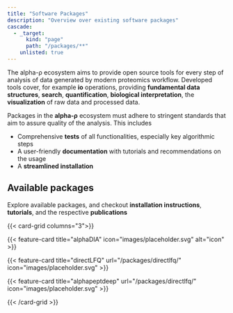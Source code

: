 ```yaml
---
title: "Software Packages"
description: "Overview over existing software packages"
cascade:
  - _target:
      kind: "page"
      path: "/packages/**"
    unlisted: true
---
```



The alpha-ρ ecosystem aims to provide open source tools for every step of analysis of data generated by modern proteomics workflow. Developed  tools cover, for example **io** operations, providing **fundamental data structures**, **search**, **quantification**, **biological interpretation**, the **visualization** of raw data and processed data. 

Packages in the **alpha-ρ** ecosystem must adhere to stringent standards that aim to assure quality of the analysis. This includes 

- Comprehensive **tests** of all functionalities, especially key algorithmic steps
- A user-friendly **documentation** with tutorials and recommendations on the usage
- A **streamlined installation**

## Available packages
Explore available packages, and checkout **installation instructions**, **tutorials**, and the respective **publications**


{{< card-grid columns="3">}}

{{< feature-card title="alphaDIA" icon="images/placeholder.svg" alt="icon" >}}

{{< feature-card title="directLFQ" url="/packages/directlfq/" icon="images/placeholder.svg" >}}

{{< feature-card title="alphapeptdeep" url="/packages/directlfq/" icon="images/placeholder.svg" >}}

{{< /card-grid >}}
